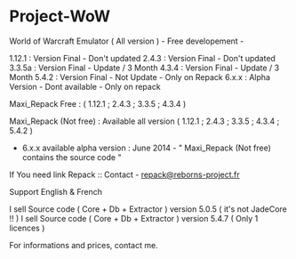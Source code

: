 Project-WoW
===========

World of Warcraft Emulator ( All version ) - Free developement -

1.12.1 : Version Final - Don't updated
2.4.3 : Version Final - Don't updated
3.3.5a : Version Final - Update / 3 Month
4.3.4 : Version Final - Update / 3 Month
5.4.2 : Version Final - Not Update - Only on Repack
6.x.x : Alpha Version - Dont available - Only on repack

Maxi_Repack Free : ( 1.12.1 ; 2.4.3 ; 3.3.5 ; 4.3.4 )

Maxi_Repack (Not free) : Available all version ( 1.12.1 ; 2.4.3 ; 3.3.5 ; 4.3.4 ; 5.4.2 ) 
- 6.x.x available alpha version : June 2014 - " Maxi_Repack (Not free) contains the source code "

If You need link Repack :: Contact - repack@reborns-project.fr

Support English & French

I sell Source code ( Core + Db + Extractor ) version 5.0.5 ( it's not JadeCore !! )
I sell Source code ( Core + Db + Extractor ) version 5.4.7 ( Only 1 licences )

For informations and prices, contact me.